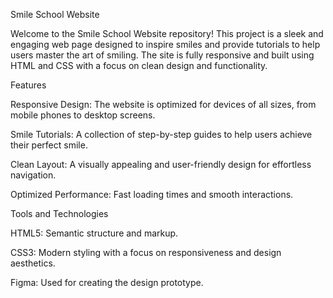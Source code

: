Smile School Website

Welcome to the Smile School Website repository! This project is a sleek and engaging web page designed to inspire smiles and provide tutorials to help users master the art of smiling. The site is fully responsive and built using HTML and CSS with a focus on clean design and functionality.

Features

Responsive Design: The website is optimized for devices of all sizes, from mobile phones to desktop screens.

Smile Tutorials: A collection of step-by-step guides to help users achieve their perfect smile.

Clean Layout: A visually appealing and user-friendly design for effortless navigation.

Optimized Performance: Fast loading times and smooth interactions.

Tools and Technologies

HTML5: Semantic structure and markup.

CSS3: Modern styling with a focus on responsiveness and design aesthetics.

Figma: Used for creating the design prototype.